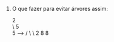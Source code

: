 1. O que fazer para evitar árvores assim:
      
     2    
      \            5  
       5    -->   / \ 
        \        2   8
         8
